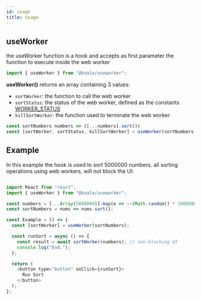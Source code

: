 ```yaml
---
id: usage
title: Usage
---
```


## useWorker

the useWorker function is a hook and accepts as first parameter the function to execute inside the web worker

```javascript
import { useWorker } from "@koale/useworker";
```

**useWorker()** returns an array containing 3 values:

- `sortWorker`: the function to call the web worker
- `sortStatus`: the status of the web worker, defined as the constants [WORKER_STATUS](api.md)
- `killSortWorker`: the function used to terminate the web worker

```javascript
const sortNumbers numbers => ([...numbers].sort())
const [sortWorker, sortStatus, killSortWorker] = useWorker(sortNumbers);
```

## Example

In this example the hook is used to sort 5000000 numbers. all sorting operations using web workers, will not block the UI:

```javascript

import React from "react";
import { useWorker } from "@koale/useworker";

const numbers = [...Array(5000000)].map(e => ~~(Math.random() * 1000000));
const sortNumbers = nums => nums.sort();

const Example = () => {
  const [sortWorker] = useWorker(sortNumbers);

  const runSort = async () => {
    const result = await sortWorker(numbers); // non-blocking UI
    console.log("End.");
  };

  return (
    <button type="button" onClick={runSort}>
      Run Sort
    </button>
  );
};
```
